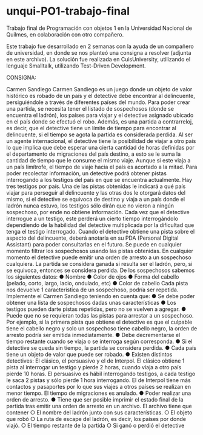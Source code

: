 # unqui-PO1-trabajo-final
Trabajo final de Programación con objetos 1 en la Universidad Nacional de Quilmes, en colaboración con otro compañero.

Este trabajo fue desarrollado en 2 semanas con la ayuda de un compañero de universidad, en donde se nos planteó una consigna a resolver (adjunta en este archivo).
La solución fue realizada en CuisUniversity, utilizando el lenguaje Smalltalk, utilizando Test-Driven Development.

CONSIGNA: 

Carmen Sandiego
Carmen Sandiego es un juego donde un objeto de valor histórico es robado de un país y el
detective debe encontrar al delincuente, persiguiéndole a través de diferentes países del
mundo.
Para poder crear una partida, se necesita tener el listado de sospechosos (donde se encuentra
el ladrón), los países para viajar y el detective asignado ubicado en el país donde se efectuó el
robo. Además, es una partida a contrarreloj, es decir, que el detective tiene un límite de tiempo
para encontrar al delincuente, si el tiempo se agota la partida es considerada perdida.
Al ser un agente internacional, el detective tiene la posibilidad de viajar a otro país lo que
implica que debe esperar una cierta cantidad de horas definidas por el departamento de
migraciones del país destino, a esto se le suma la cantidad de tiempo que le consume el mismo
viaje. Aunque si este viaja a un país limítrofe, el tiempo de viaje hacia el país es acortado a la
mitad.
Para poder recolectar información, un detective podrá obtener pistas interrogando a los testigos
del país en que se encuentra actualmente. Hay tres testigos por país. Una de las pistas
obtenidas le indicará a qué país viajar para perseguir al delincuente y las otras dos le otorgará
datos del mismo, si el detective se equivoca de destino y viaja a un país donde el ladrón nunca
estuvo, los testigos sólo dirán que no vieron a ningún sospechoso, por ende no obtiene
información.
Cada vez que el detective interrogue a un testigo, este perderá un cierto tiempo interrogándolo
dependiendo de la habilidad del detective multiplicada por la dificultad que tenga el testigo
interrogado.
Cuando el detective obtiene una pista sobre el aspecto del delincuente, deberá anotarla en su
PDA (Personal Digital Assistant) para poder consultarlas en el futuro.
Se puede en cualquier momento filtrar los sospechosos usando las pistas obtenidas.
En cualquier momento el detective puede emitir una orden de arresto a un sospechoso
cualquiera. La partida se considera ganada si resulta ser el ladrón, pero, si se equivoca,
entonces se considera perdida.
De los sospechosos sabemos los siguientes datos:
● Nombre
● Color de ojos
● Forma del cabello (pelado, corto, largo, lacio, ondulado, etc)
● Color de cabello
Cada pista nos devuelve 1 característica de un sospechoso, podría ser repetida.
Implemente el Carmen Sandiego teniendo en cuenta que:
● Se debe poder obtener una lista de sospechosos dadas unas características
● Los testigos pueden darte pistas repetidas, pero no se vuelven a agregar.
● Puede que no se requieran todas las pistas para arrestar a un sospechoso.
Por ejemplo, si la primera pista que obtiene el detective es que el culpable tiene el
cabello negro y solo un sospechoso tiene cabello negro, la orden de arresto podría ser
emitida inmediatamente.
● Debe decrementarse el tiempo restante cuando se viaja o se interroga según
corresponda.
● Si el detective se queda sin tiempo, la partida se considera perdida.
● Cada país tiene un objeto de valor que puede ser robado.
● Existen distintos detectives: El clásico, el persuasivo y el de Interpol.
El clásico obtiene 1 pista al interrogar un testigo y pierde 2 horas, cuando viaja a otro
país pierde 10 horas.
El persuasivo es hábil interrogando testigos, a cada testigo le saca 2 pistas y sólo pierde
1 hora interrogando.
El de Interpol tiene más contactos y pasaportes por lo que sus viajes a otros países se
realizan en menor tiempo. El tiempo de migraciones es anulado.
● Poder realizar una orden de arresto.
● Tiene que ser posible imprimir el estado final de la partida tras emitir una orden de
arresto en un archivo.
El archivo tiene que contener
○ El nombre del ladrón junto con sus características.
○ El objeto que robó
○ La ruta de escape del ladrón, es decir, los países por donde viajó.
○ El tiempo restante de la partida
○ Si ganó o perdió el detective
